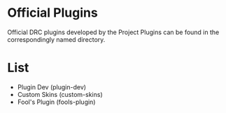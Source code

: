 # Official Plugins  

Official DRC plugins developed by the Project
Plugins can be found in the correspondingly named directory.  

# List

- Plugin Dev (plugin-dev)  
- Custom Skins (custom-skins)
- Fool's Plugin (fools-plugin)

